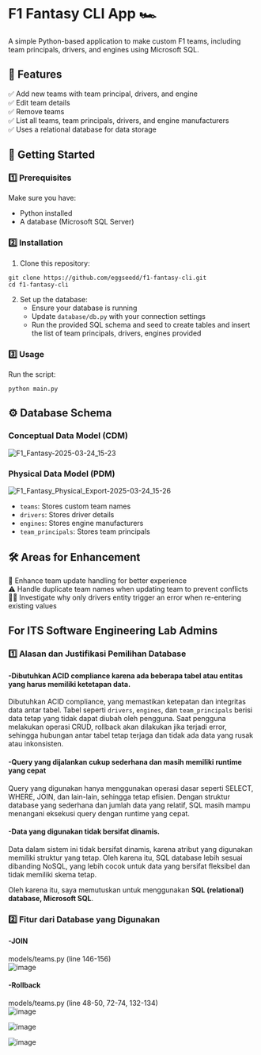 # F1 Fantasy CLI App 🏎️ 
  
A simple Python-based application to make custom F1 teams, including team principals, drivers, and engines using Microsoft SQL.

## 📌 Features
✅ Add new teams with team principal, drivers, and engine <br>
✅ Edit team details <br>
✅ Remove teams <br>
✅ List all teams, team principals, drivers, and engine manufacturers <br>
✅ Uses a relational database for data storage <br>

## 🚀 Getting Started
### 1️⃣ Prerequisites
Make sure you have:
- Python installed
- A database (Microsoft SQL Server)
### 2️⃣ Installation
1. Clone this repository:
```
git clone https://github.com/eggseedd/f1-fantasy-cli.git
cd f1-fantasy-cli
```
2. Set up the database:
   - Ensure your database is running
   - Update `database/db.py` with your connection settings
   - Run the provided SQL schema and seed to create tables and insert the list of team principals, drivers, engines provided
### 3️⃣ Usage
Run the script:
```
python main.py
```
## ⚙️ Database Schema
### Conceptual Data Model (CDM)
![F1_Fantasy-2025-03-24_15-23](https://github.com/user-attachments/assets/c942345c-a1c6-4fa1-aaa3-8c47d06f27e6)
### Physical Data Model (PDM)
![F1_Fantasy_Physical_Export-2025-03-24_15-26](https://github.com/user-attachments/assets/21913cc0-0e3a-4eed-b5f0-9294527ae2a7)

- `teams`: Stores custom team names
- `drivers`: Stores driver details
- `engines`: Stores engine manufacturers
- `team_principals`: Stores team principals

## 🛠️ Areas for Enhancement
🔄 Enhance team update handling for better experience <br>
⚠️ Handle duplicate team names when updating team to prevent conflicts <br>
🕵️‍♂️ Investigate why only drivers entity trigger an error when re-entering existing values <br>

## For ITS Software Engineering Lab Admins

### 1️⃣ Alasan dan Justifikasi Pemilihan Database
#### -Dibutuhkan ACID compliance karena ada beberapa tabel atau entitas yang harus memiliki ketetapan data.
Dibutuhkan ACID compliance, yang memastikan ketepatan dan integritas data antar tabel. Tabel seperti `drivers`, `engines`, dan `team_principals` berisi data tetap yang tidak dapat diubah oleh pengguna. Saat pengguna melakukan operasi CRUD, rollback akan dilakukan jika terjadi error, sehingga hubungan antar tabel tetap terjaga dan tidak ada data yang rusak atau inkonsisten.
#### -Query yang dijalankan cukup sederhana dan masih memiliki runtime yang cepat
Query yang digunakan hanya menggunakan operasi dasar seperti SELECT, WHERE, JOIN, dan lain-lain, sehingga tetap efisien. Dengan struktur database yang sederhana dan jumlah data yang relatif, SQL masih mampu menangani eksekusi query dengan runtime yang cepat.
#### -Data yang digunakan tidak bersifat dinamis.
Data dalam sistem ini tidak bersifat dinamis, karena atribut yang digunakan memiliki struktur yang tetap. Oleh karena itu, SQL database lebih sesuai dibanding NoSQL, yang lebih cocok untuk data yang bersifat fleksibel dan tidak memiliki skema tetap.


Oleh karena itu, saya memutuskan untuk menggunakan **SQL (relational) database, Microsoft SQL**.
### 2️⃣ Fitur dari Database yang Digunakan
#### -JOIN
models/teams.py (line 146-156)<br>
![image](https://github.com/user-attachments/assets/6f9730cd-400a-4881-8bcd-3b9c53076a44)
#### -Rollback
models/teams.py (line 48-50, 72-74, 132-134)<br>
![image](https://github.com/user-attachments/assets/ceaeb4ba-971b-458e-b3f1-c24821e4d3ac)

![image](https://github.com/user-attachments/assets/e96472f3-2a7b-4e89-9728-fe6a44d259a5)

![image](https://github.com/user-attachments/assets/b0a0f8f7-0d27-435f-9658-e76866824f5f)




